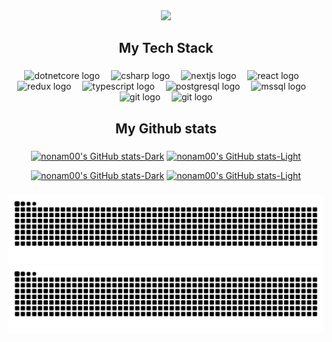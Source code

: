 <div align="center">
  <img height="200" src="https://steamuserimages-a.akamaihd.net/ugc/574564421344097398/523238DC382BB8C86BF70CD448D927A69AECEB17/?imw=5000&imh=5000&ima=fit&impolicy=Letterbox&imcolor=%23000000&letterbox=false"  />
</div>

###

<h2 align="center">My Tech Stack</h2>

###

<div align="center">
  <img src="https://cdn.jsdelivr.net/gh/devicons/devicon/icons/dotnetcore/dotnetcore-original.svg" height="45" alt="dotnetcore logo"  />
  <img width="10" />
  <img src="https://cdn.jsdelivr.net/gh/devicons/devicon/icons/csharp/csharp-original.svg" height="45" alt="csharp logo"  />
  <img width="10" />
  <img src="https://cdn.jsdelivr.net/gh/devicons/devicon/icons/nextjs/nextjs-original.svg" height="45" alt="nextjs logo"  />
  <img width="10" />
  <img src="https://cdn.jsdelivr.net/gh/devicons/devicon/icons/react/react-original.svg" height="45" alt="react logo"  />
  <img width="10" />
  <img src="https://cdn.jsdelivr.net/gh/devicons/devicon/icons/redux/redux-original.svg" height="45" alt="redux logo"  />
  <img width="10" />
  <img src="https://cdn.jsdelivr.net/gh/devicons/devicon/icons/typescript/typescript-original.svg" height="45" alt="typescript logo"  />
  <img width="10" />
  <img src="https://cdn.jsdelivr.net/gh/devicons/devicon/icons/postgresql/postgresql-original.svg" height="45" alt="postgresql logo"  />
  <img width="10" />
  <img src="https://cdn.jsdelivr.net/gh/devicons/devicon/icons/microsoftsqlserver/microsoftsqlserver-original.svg" height="45" alt="mssql logo"  />
  <img width="10" />
  <img src="https://cdn.jsdelivr.net/gh/devicons/devicon/icons/git/git-original.svg" height="45" alt="git logo"  /> 
  <img width="10" />
  <img src="https://cdn.jsdelivr.net/gh/devicons/devicon/icons/docker/docker-original.svg" height="45" alt="git logo"  /> 
</div>

###

<h2 align="center">My Github stats</h2>

###

<div align="center">

[![nonam00's GitHub stats-Dark](https://github-readme-stats.vercel.app/api?username=nonam00\&show_icons=true\&theme=dark#gh-dark-mode-only)](https://github.com/nonam00/github-readme-stats#responsive-card-theme#gh-dark-mode-only)
[![nonam00's GitHub stats-Light](https://github-readme-stats.vercel.app/api?username=nonam00\&show_icons=true\&theme=default#gh-light-mode-only)](https://github.com/nonam00/github-readme-stats#responsive-card-theme#gh-light-mode-only)
  
[![nonam00's GitHub stats-Dark](https://github-readme-stats.vercel.app/api/top-langs/?username=nonam00\&show_icons=true\&theme=dark\&layout=compact#gh-dark-mode-only)](https://github.com/nonam00/github-readme-stats#responsive-card-theme#gh-dark-mode-only)
[![nonam00's GitHub stats-Light](https://github-readme-stats.vercel.app/api/top-langs/?username=nonam00\&show_icons=true\&theme=default\&layout=compact#gh-light-mode-only)](https://github.com/nonam00/github-readme-stats#responsive-card-theme#gh-light-mode-only)

</div>

###

###

<div align="center">
  
[![nonam00's Github snake-Light](https://raw.githubusercontent.com/nonam00/nonam00/output/light-snake.svg#gh-light-mode-only)](https://raw.githubusercontent.com/nonam00/nonam00/output/light-snake.svg#gh-light-mode-only)
[![nonam00's Github snake-Dark](https://raw.githubusercontent.com/nonam00/nonam00/output/dark-snake.svg#gh-dark-mode-only)](https://raw.githubusercontent.com/nonam00/nonam00/output/dark-snake.svg#gh-dark-mode-only)

</div>

###
